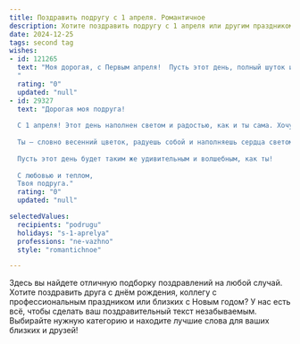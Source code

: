 ```yaml
---
title: Поздравить подругу с 1 апреля. Романтичное
description: Хотите поздравить подругу с 1 апреля или другим праздником? Наш ИИ создаст незабываемое поздравление, а вы обязательно выделитесь среди других.  
date: 2024-12-25
tags: second tag
wishes:
- id: 121265
  text: "Моя дорогая, с Первым апреля!  Пусть этот день, полный шуток и смеха, станет лишь предвкушением настоящей радости, которую мы будем делить вместе.  Моя любовь к тебе – это не шутка, это самое настоящее и прекрасное чувство, которое согревает меня каждый день.  Будь счастлива, моя любимая!
  "
  rating: "0"
  updated: "null"
- id: 29327
  text: "Дорогая моя подруга!
  
  С 1 апреля! Этот день наполнен светом и радостью, как и ты сама. Хочу пожелать, чтобы каждый момент в твоей жизни был полон счастья и смеха, как самые веселые розыгрыши этого праздника. Пусть любовь и нежность окружают тебя всегда, даря вдохновение и уверенность в завтрашнем дне.
  
  Ты — словно весенний цветок, радуешь собой и наполняешь сердца светом. Желаю, чтобы вокруг тебя всегда были искренние друзья, искренние улыбки и множество ярких впечатлений. А я всегда буду рядом, чтобы поддержать и поделиться радостью.
  
  Пусть этот день будет таким же удивительным и волшебным, как ты!
  
  С любовью и теплом,
  Твоя подруга."
  rating: "0"
  updated: "null"

selectedValues:
  recipients: "podrugu"
  holidays: "s-1-aprelya"
  professions: "ne-vazhno"
  style: "romantichnoe"

---
```


Здесь вы найдете отличную подборку поздравлений на любой случай.
Хотите поздравить друга с днём рождения, коллегу с профессиональным праздником или близких с Новым годом? У нас есть всё, чтобы сделать ваш поздравительный текст незабываемым. Выбирайте нужную категорию и находите лучшие слова для ваших близких и друзей!
